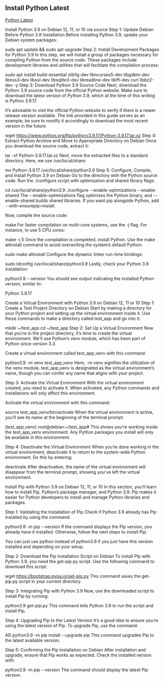 ## Install Python Latest
[Python Latest](https://www.linuxcapable.com/how-to-install-python-3-9-on-debian-linux/)

Install Python 3.9 on Debian 12, 11, or 10 via source
Step 1: Update Debian Before Python 3.9 Installation
Before installing Python 3.9, update your Debian system packages:

sudo apt update && sudo apt upgrade
Step 2: Install Development Packages for Python 3.9
In this step, we will install a group of packages necessary for compiling Python from the source code. These packages include development libraries and utilities that will facilitate the compilation process:

sudo apt install build-essential zlib1g-dev libncurses5-dev libgdbm-dev libnss3-dev libssl-dev libsqlite3-dev libreadline-dev libffi-dev curl libbz2-dev -y
Step 3: Download Python 3.9 Source Code
Next, download the Python 3.9 source code from the official Python website. Make sure to download the latest version of Python 3.9, which at the time of this writing is Python 3.9.17.

It’s advisable to visit the official Python website to verify if there is a newer release version available. The link provided in this guide serves as an example; be sure to modify it accordingly to download the most recent version in the future.

wget https://www.python.org/ftp/python/3.9.17/Python-3.9.17.tar.xz
Step 4: Extract Python Archive and Move to Appropriate Directory on Debian
Once you download the source code, extract it:

tar -xf Python-3.9.17.tar.xz
Next, move the extracted files to a standard directory. Here, we use /usr/local/share:

mv Python-3.9.17 /usr/local/share/python3.9
Step 5: Configure, Compile, and Install Python 3.9 on Debian
Go to the directory with the Python source code. Run the ./configure script with optimization and shared library flags:

cd /usr/local/share/python3.9
./configure --enable-optimizations --enable-shared
The --enable-optimizations flag optimizes the Python binary, and --enable-shared builds shared libraries. If you want pip alongside Python, add --with-ensurepip=install.

Now, compile the source code:

make
For faster compilation on multi-core systems, use the -j flag. For instance, to use 5 CPU cores:

make -j 5
Once the compilation is completed, install Python. Use the make altinstall command to avoid overwriting the system’s default Python:

sudo make altinstall
Configure the dynamic linker run-time bindings:

sudo ldconfig /usr/local/share/python3.9
Lastly, check your Python 3.9 installation:

python3.9 --version
You should see output indicating the installed Python version, similar to:

Python 3.9.17

Create a Virtual Environment with Python 3.9 on Debian 12, 11 or 10
Step 1: Create a Test Project Directory on Debian
Start by making a directory for your Python project and setting up the virtual environment inside it. Use these commands to make a directory called test_app and go into it:

mkdir ~/test_app
cd ~/test_app
Step 2: Set Up a Virtual Environment
Now that you’re in the project directory, it’s time to create the virtual environment. We’ll use Python’s venv module, which has been part of Python since version 3.3.

Create a virtual environment called test_app_venv with this command:

python3.9 -m venv test_app_venv
Here, -m venv signifies the utilization of the venv module. test_app_venv is designated as the virtual environment’s name, though you can confer any name that aligns with your project.

Step 3: Activate the Virtual Environment
With the virtual environment created, you need to activate it. When activated, any Python commands and installations will only affect this environment.

Activate the virtual environment with this command:

source test_app_venv/bin/activate
When the virtual environment is active, you’ll see its name at the beginning of the terminal prompt:

(test_app_venv) root@debian:~/test_app# 
This shows you’re working inside the test_app_venv environment. Any Python packages you install will only be available in this environment.

Step 4: Deactivate the Virtual Environment
When you’re done working in the virtual environment, deactivate it to return to the system-wide Python environment. Do this by entering:

deactivate
After deactivation, the name of the virtual environment will disappear from the terminal prompt, showing you’ve left the virtual environment.

Install Pip with Python 3.9 on Debian 12, 11, or 10
In this section, you’ll learn how to install Pip, Python’s package manager, and Python 3.9. Pip makes it easier for Python developers to install and manage Python libraries and packages.

Step 1: Validating the Installation of Pip
Check if Python 3.9 already has Pip installed by using the command:

python3.9 -m pip --version
If the command displays the Pip version, you already have it installed. Otherwise, follow the next steps to install Pip.

You can just use python instead of python3.9 if you just have this version installed and depending on your setup.

Step 2: Download the Pip Installation Script on Debian
To install Pip with Python 3.9, you need the get-pip.py script. Use the following command to download this script:

wget https://bootstrap.pypa.io/get-pip.py
This command saves the get-pip.py script in your current directory.

Step 3: Integrating Pip with Python 3.9
Now, use the downloaded script to install Pip by running:

python3.9 get-pip.py
This command tells Python 3.9 to run the script and install Pip.

Step 4: Upgrading Pip to the Latest Version
It’s a good idea to ensure you’re using the latest version of Pip. To upgrade Pip, use the command:


AD
python3.9 -m pip install --upgrade pip
This command upgrades Pip to the latest available version.

Step 5: Confirming the Pip Installation on Debian
After installation and upgrade, ensure that Pip works as expected. Check the installed version with:

python3.9 -m pip --version
The command should display the latest Pip version.